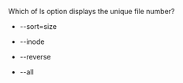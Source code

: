 Which of ls option displays the unique file number?

  * --sort=size 
  
  + --inode 
  
  * --reverse 
  
  * --all
